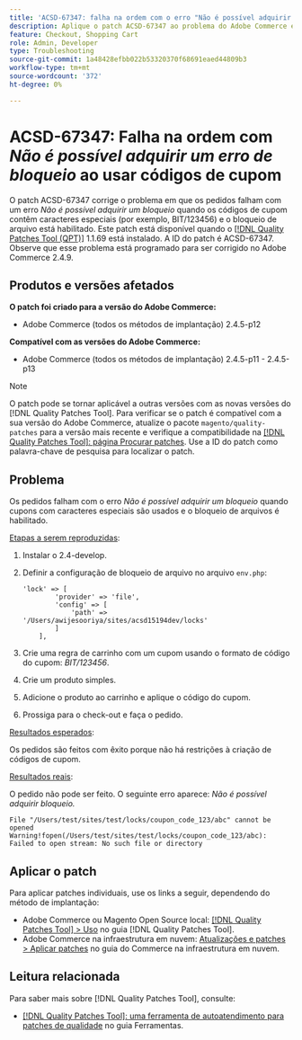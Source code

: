 ```yaml
---
title: 'ACSD-67347: falha na ordem com o erro "Não é possível adquirir um bloqueio" ao usar códigos de cupom'
description: Aplique o patch ACSD-67347 ao problema do Adobe Commerce em que os pedidos falham com um erro "Não é possível adquirir um bloqueio" quando os códigos de cupom contêm caracteres especiais (por exemplo, BIT/123456) e o bloqueio de arquivo está ativado.
feature: Checkout, Shopping Cart
role: Admin, Developer
type: Troubleshooting
source-git-commit: 1a48428efbb022b53320370f68691eaed44809b3
workflow-type: tm+mt
source-wordcount: '372'
ht-degree: 0%

---
```



# ACSD-67347: Falha na ordem com *Não é possível adquirir um erro de bloqueio* ao usar códigos de cupom

O patch ACSD-67347 corrige o problema em que os pedidos falham com um erro *Não é possível adquirir um bloqueio* quando os códigos de cupom contêm caracteres especiais (por exemplo, BIT/123456) e o bloqueio de arquivo está habilitado. Este patch está disponível quando o [[!DNL Quality Patches Tool (QPT)]](/help/tools/quality-patches-tool/quality-patches-tool-to-self-serve-quality-patches.md) 1.1.69 está instalado. A ID do patch é ACSD-67347. Observe que esse problema está programado para ser corrigido no Adobe Commerce 2.4.9.

## Produtos e versões afetados

**O patch foi criado para a versão do Adobe Commerce:**

* Adobe Commerce (todos os métodos de implantação) 2.4.5-p12

**Compatível com as versões do Adobe Commerce:**

* Adobe Commerce (todos os métodos de implantação) 2.4.5-p11 - 2.4.5-p13

>[!NOTE]
>
>O patch pode se tornar aplicável a outras versões com as novas versões do [!DNL Quality Patches Tool]. Para verificar se o patch é compatível com a sua versão do Adobe Commerce, atualize o pacote `magento/quality-patches` para a versão mais recente e verifique a compatibilidade na [[!DNL Quality Patches Tool]: página Procurar patches](https://experienceleague.adobe.com/tools/commerce-quality-patches/index.html?lang=pt-BR). Use a ID do patch como palavra-chave de pesquisa para localizar o patch.

## Problema

Os pedidos falham com o erro *Não é possível adquirir um bloqueio* quando cupons com caracteres especiais são usados e o bloqueio de arquivos é habilitado.

<u>Etapas a serem reproduzidas</u>:

1. Instalar o 2.4-develop.
1. Definir a configuração de bloqueio de arquivo no arquivo `env.php`:

   ```
   'lock' => [
           'provider' => 'file',
           'config' => [
               'path' => '/Users/awijesooriya/sites/acsd15194dev/locks'
           ]
       ],
   ```

1. Crie uma regra de carrinho com um cupom usando o formato de código do cupom: *BIT/123456*.
1. Crie um produto simples.
1. Adicione o produto ao carrinho e aplique o código do cupom.
1. Prossiga para o check-out e faça o pedido.

<u>Resultados esperados</u>:

Os pedidos são feitos com êxito porque não há restrições à criação de códigos de cupom.

<u>Resultados reais</u>:

O pedido não pode ser feito. O seguinte erro aparece: *Não é possível adquirir bloqueio.*

```
File "/Users/test/sites/test/locks/coupon_code_123/abc" cannot be opened Warning!fopen(/Users/test/sites/test/locks/coupon_code_123/abc): Failed to open stream: No such file or directory
```

## Aplicar o patch

Para aplicar patches individuais, use os links a seguir, dependendo do método de implantação:

* Adobe Commerce ou Magento Open Source local: [[!DNL Quality Patches Tool] > Uso](/help/tools/quality-patches-tool/usage.md) no guia [!DNL Quality Patches Tool].
* Adobe Commerce na infraestrutura em nuvem: [Atualizações e patches > Aplicar patches](https://experienceleague.adobe.com/docs/commerce-cloud-service/user-guide/develop/upgrade/apply-patches.html?lang=pt-BR) no guia do Commerce na infraestrutura em nuvem.

## Leitura relacionada

Para saber mais sobre [!DNL Quality Patches Tool], consulte:

* [[!DNL Quality Patches Tool]: uma ferramenta de autoatendimento para patches de qualidade](/help/tools/quality-patches-tool/quality-patches-tool-to-self-serve-quality-patches.md) no guia Ferramentas.
